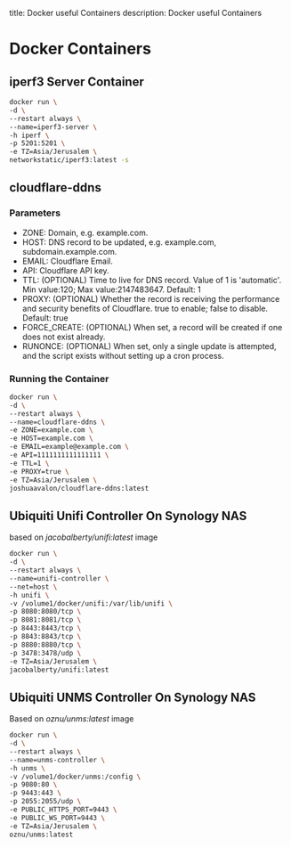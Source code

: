 title: Docker useful Containers 
description: Docker useful Containers 

# Docker Containers

## iperf3 Server Container

```bash
docker run \
-d \
--restart always \
--name=iperf3-server \
-h iperf \
-p 5201:5201 \
-e TZ=Asia/Jerusalem \
networkstatic/iperf3:latest -s
```

## cloudflare-ddns

### Parameters

* ZONE: Domain, e.g. example.com.
* HOST: DNS record to be updated, e.g. example.com, subdomain.example.com.
* EMAIL: Cloudflare Email.
* API: Cloudflare API key.
* TTL: (OPTIONAL) Time to live for DNS record. Value of 1 is 'automatic'. Min value:120; Max value:2147483647. Default: 1
* PROXY: (OPTIONAL) Whether the record is receiving the performance and security benefits of Cloudflare. true to enable; false to disable. Default: true
* FORCE_CREATE: (OPTIONAL) When set, a record will be created if one does not exist already.
* RUNONCE: (OPTIONAL) When set, only a single update is attempted, and the script exists without setting up a cron process.

### Running the Container

```bash
docker run \
-d \
--restart always \
--name=cloudflare-ddns \
-e ZONE=example.com \
-e HOST=example.com \
-e EMAIL=example@example.com \
-e API=1111111111111111 \
-e TTL=1 \
-e PROXY=true \
-e TZ=Asia/Jerusalem \
joshuaavalon/cloudflare-ddns:latest
```

## Ubiquiti Unifi Controller On Synology NAS

based on _jacobalberty/unifi:latest_ image

```bash
docker run \
-d \
--restart always \
--name=unifi-controller \
--net=host \
-h unifi \
-v /volume1/docker/unifi:/var/lib/unifi \
-p 8080:8080/tcp \
-p 8081:8081/tcp \
-p 8443:8443/tcp \
-p 8843:8843/tcp \
-p 8880:8880/tcp \
-p 3478:3478/udp \
-e TZ=Asia/Jerusalem \
jacobalberty/unifi:latest
```

## Ubiquiti UNMS Controller On Synology NAS

Based on _oznu/unms:latest_ image

```bash
docker run \
-d \
--restart always \
--name=unms-controller \
-h unms \
-v /volume1/docker/unms:/config \
-p 9080:80 \
-p 9443:443 \
-p 2055:2055/udp \
-e PUBLIC_HTTPS_PORT=9443 \
-e PUBLIC_WS_PORT=9443 \
-e TZ=Asia/Jerusalem \
oznu/unms:latest
```
